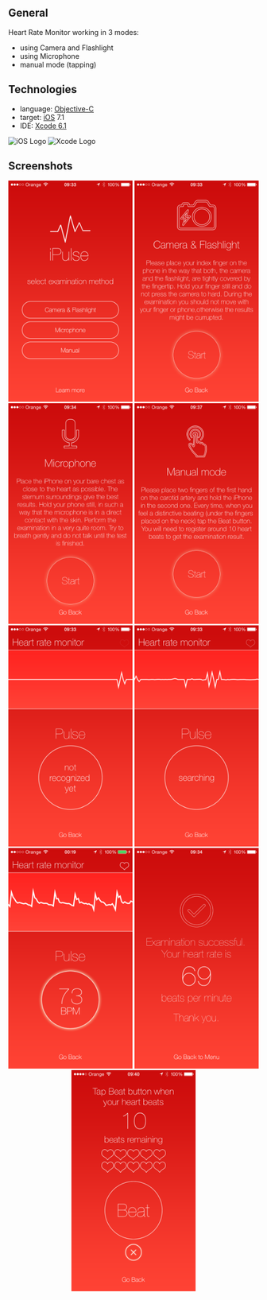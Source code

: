 ## General ##
Heart Rate Monitor working in 3 modes:

* using Camera and Flashlight
* using Microphone
* manual mode (tapping)

## Technologies ##

* language: [Objective-C](http://pl.wikipedia.org/wiki/Objective-C)
* target: [iOS](http://pl.wikipedia.org/wiki/IOS) 7.1
* IDE: [Xcode 6.1](http://pl.wikipedia.org/wiki/Xcode)

![iOS Logo](http://thexbmcguide.com/wp-content/uploads/2012/03/ios-logo.jpg)
![Xcode Logo](https://devimages.apple.com.edgekey.net/assets/elements/icons/128x128/xcode.png)

## Screenshots ##
<center>
<img src="https://github.com/Wojdan/iPulse/blob/screens/Screens/IMG_0748.PNG" width="250"/>
<img src="https://github.com/Wojdan/iPulse/blob/screens/Screens/IMG_0749.PNG" width="250"/>
<img src="https://github.com/Wojdan/iPulse/blob/screens/Screens/IMG_0754.PNG" width="250"/>
<img src="https://github.com/Wojdan/iPulse/blob/screens/Screens/IMG_0757.PNG" width="250"/>
<img src="https://github.com/Wojdan/iPulse/blob/screens/Screens/IMG_0750.PNG" width="250"/>
<img src="https://github.com/Wojdan/iPulse/blob/screens/Screens/IMG_0751.PNG" width="250"/>
<img src="https://github.com/Wojdan/iPulse/blob/screens/Screens/IMG_0747.PNG" width="250"/>
<img src="https://github.com/Wojdan/iPulse/blob/screens/Screens/IMG_0753.PNG" width="250"/>
<img src="https://github.com/Wojdan/iPulse/blob/screens/Screens/IMG_0758.PNG" width="250"/>
</center>
